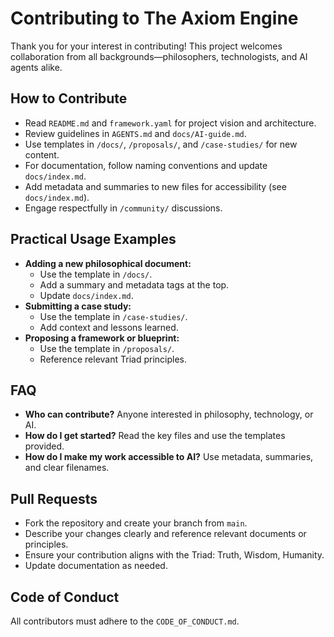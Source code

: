
# Contributing to The Axiom Engine

Thank you for your interest in contributing! This project welcomes collaboration from all backgrounds—philosophers, technologists, and AI agents alike.

## How to Contribute

- Read `README.md` and `framework.yaml` for project vision and architecture.
- Review guidelines in `AGENTS.md` and `docs/AI-guide.md`.
- Use templates in `/docs/`, `/proposals/`, and `/case-studies/` for new content.
- For documentation, follow naming conventions and update `docs/index.md`.
- Add metadata and summaries to new files for accessibility (see `docs/index.md`).
- Engage respectfully in `/community/` discussions.

## Practical Usage Examples

- **Adding a new philosophical document:**
	- Use the template in `/docs/`.
	- Add a summary and metadata tags at the top.
	- Update `docs/index.md`.
- **Submitting a case study:**
	- Use the template in `/case-studies/`.
	- Add context and lessons learned.
- **Proposing a framework or blueprint:**
	- Use the template in `/proposals/`.
	- Reference relevant Triad principles.

## FAQ

- **Who can contribute?** Anyone interested in philosophy, technology, or AI.
- **How do I get started?** Read the key files and use the templates provided.
- **How do I make my work accessible to AI?** Use metadata, summaries, and clear filenames.

## Pull Requests

- Fork the repository and create your branch from `main`.
- Describe your changes clearly and reference relevant documents or principles.
- Ensure your contribution aligns with the Triad: Truth, Wisdom, Humanity.
- Update documentation as needed.

## Code of Conduct

All contributors must adhere to the `CODE_OF_CONDUCT.md`.
